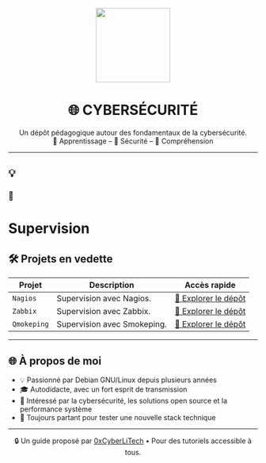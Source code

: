 <p align="center">
  <img src="https://avatars.githubusercontent.com/u/167217017?s=400&u=d983b9423c4eb8cdb9bfe8b14f505be5c894d6bc&v=4" width="150" />
</p>

<h1 align="center">🌐 CYBERSÉCURITÉ</h1>

<p align="center">
  Un dépôt pédagogique autour des fondamentaux de la cybersécurité.<br>
  📘 Apprentissage – 🔐 Sécurité – 🧠 Compréhension
</p>

---

<h2 align="left">💡 </h2>
<h3 align="left">👋 </h3>

# Supervision

## 🛠️ Projets en vedette

| Projet           | Description                                                                                   | Accès rapide |
|------------------|-----------------------------------------------------------------------------------------------|--------------|
| `Nagios`    | Supervision avec Nagios. | [📁 Explorer le dépôt](https://github.com/0xCyberLiTech/Nagios) |
| `Zabbix`   | Supervision avec Zabbix. | [📁 Explorer le dépôt](https://github.com/0xCyberLiTech/Zabbix) |
| `Qmokeping`    | Supervision avec Smokeping. | [📁 Explorer le dépôt](https://github.com/0xCyberLiTech/Smokeping) |

---

## 🌐 À propos de moi

- 💡 Passionné par Debian GNU/Linux depuis plusieurs années
- 🎓 Autodidacte, avec un fort esprit de transmission
- 🔐 Intéressé par la cybersécurité, les solutions open source et la performance système
- 🧪 Toujours partant pour tester une nouvelle stack technique

---

<p align="center">
  🔒 Un guide proposé par <a href="https://github.com/0xCyberLiTech">0xCyberLiTech</a> • Pour des tutoriels accessible à tous.
</p>
